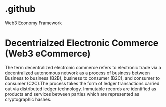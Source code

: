 # .github
Web3 Economy Framework

# Decentrialzed Electronic Commerce (Web3 eCommerce)


The term decentralized electronic commerce refers to electronic trade via a decentralized autonomous network as a process of business between 
Business to business (B2B), business to consumer (B2C), and consumer to consumer (C2C).The process
takes the form of ledger transactions carried out via distributed ledger technology.
Immutable records are identified as products and services
between parties which are represented as cryptographic hashes.

 
